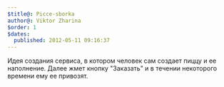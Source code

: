 ```yaml
---
$title@: Picce-sborka
author@: Viktor Zharina
$order: 1
$dates:
  published: 2012-05-11 09:16:37
---
```

Идея создания сервиса, в котором человек сам создает пиццу и ее наполнение. Далее жмет кнопку "Заказать" и в течении некоторого времени ему ее привозят.